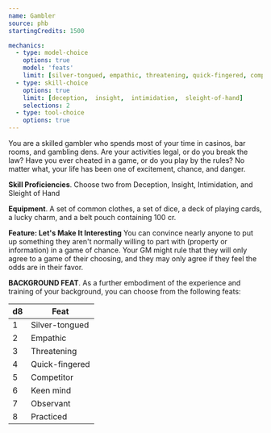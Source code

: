 ```yaml
---
name: Gambler
source: phb
startingCredits: 1500

mechanics:
  - type: model-choice
    options: true
    model: 'feats'
    limit: [silver-tongued, empathic, threatening, quick-fingered, competitor, keen mind, observant, practiced]
  - type: skill-choice
    options: true
    limit: [deception,  insight,  intimidation,  sleight-of-hand]
    selections: 2
  - type: tool-choice
    options: true
---
```

You are a skilled gambler who spends most of your time in casinos, bar rooms, and gambling dens. Are your activities legal, or do you break the law? Have you ever cheated in a game, or do you play by the rules? No matter what, your life has been one of excitement, chance, and danger.

__Skill Proficiencies__. Choose two from Deception, Insight, Intimidation, and Sleight of Hand

__Equipment__. A set of common clothes, a set of dice, a deck of playing cards, a lucky charm, and a belt pouch containing 100 cr.

__Feature: Let's Make It Interesting__
You can convince nearly anyone to put up something they aren't normally willing to part with (property or information) in a game of chance. Your GM might rule that they will only agree to a game of their choosing, and they may only agree if they feel the odds are in their favor.


__BACKGROUND FEAT__. As a further embodiment of the experience and training of your background, you can choose from the following feats:

d8 | Feat
--- | ---
1	|	Silver-tongued
2	|	Empathic
3	|	Threatening
4	|	Quick-fingered
5	|	Competitor
6	|	Keen mind
7	|	Observant
8	|	Practiced
<div class="hr"></div>
